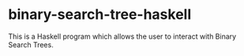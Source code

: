 # binary-search-tree-haskell
This is a Haskell program which allows the user to interact with Binary Search Trees.
